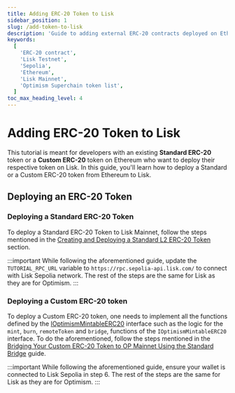 ```yaml
---
title: Adding ERC-20 Token to Lisk
sidebar_position: 1
slug: /add-token-to-lisk
description: 'Guide to adding external ERC-20 contracts deployed on Ethereum to Lisk network.'
keywords:
  [
    'ERC-20 contract',
    'Lisk Testnet',
    'Sepolia',
    'Ethereum',
    'Lisk Mainnet',
    'Optimism Superchain token list',
  ]
toc_max_heading_level: 4
---
```



# Adding ERC-20 Token to Lisk
This tutorial is meant for developers with an existing **Standard ERC-20** token or a **Custom ERC-20** token on Ethereum who want to deploy their respective token on Lisk.
In this guide, you'll learn how to deploy a Standard or a Custom ERC-20 token from Ethereum to Lisk.

<!-- Lisk uses [Optimism's Superchain token list](https://github.com/ethereum-optimism/ethereum-optimism.github.io/blob/master/optimism.tokenlist.json) as a reference for tokens that have been deployed on Lisk. -->

<!-- :::warning

Tokens approved in the GitHub repository are not necessarily listed on the [Lisk Bridge](https://sepolia-bridge.lisk.com).

**Disclaimer:** Lisk does not endorse any of the tokens that are listed in the [**ethereum-optimism.github.io**](https://github.com/ethereum-optimism/ethereum-optimism.github.io) repository and rely on the preliminary checks put in place, which include the [**automated checks**](https://github.com/ethereum-optimism/ethereum-optimism.github.io?tab=readme-ov-file#automated-checks) listed on the repository.
::: -->

<!-- ## Adding your token to the list

To add your token to the Lisk Token list, perform the following steps. -->

## Deploying an ERC-20 Token

### Deploying a Standard ERC-20 Token

To deploy a Standard ERC-20 Token to Lisk Mainnet, follow the steps mentioned in the [Creating and Deploying a Standard L2 ERC-20 Token](https://docs.optimism.io/builders/dapp-developers/tutorials/standard-bridge-standard-token#create-an-l2-erc-20-token) section.

:::important
While following the aforementioned guide, update the `TUTORIAL_RPC_URL` variable to `https://rpc.sepolia-api.lisk.com/` to connect with Lisk Sepolia network.
The rest of the steps are the same for Lisk as they are for Optimism.
:::


### Deploying a Custom ERC-20 token

To deploy a Custom ERC-20 token, one needs to implement all the functions defined by the [IOptimismMintableERC20](https://github.com/ethereum-optimism/optimism/blob/v1.1.4/packages/contracts-bedrock/src/universal/IOptimismMintableERC20.sol) interface such as the logic for the `mint`, `burn`, `remoteToken` and `bridge`, functions of the `IOptimismMintableERC20` interface.
To do the aforementioned, follow the steps mentioned in the [Bridging Your Custom ERC-20 Token to OP Mainnet Using the Standard Bridge](https://docs.optimism.io/builders/dapp-developers/tutorials/standard-bridge-custom-token#create-an-l2-erc-20-token) guide.

:::important
While following the aforementioned guide, ensure your wallet is connected to Lisk Sepolia in step 6.
The rest of the steps are the same for Lisk as they are for Optimism.
:::

<!-- ### Step 2: Submit details of your token

Follow the instructions in the [ethereum-optimism.github.io repository's README](https://github.com/ethereum-optimism/ethereum-optimism.github.io?tab=readme-ov-file#superchain-token-list) and submit a pull request containing the required details for your token.
You must specify a section for `lisk-sepolia` and/or `lisk` in your token's `data.json` file.
For more information, check out the currently active [pull requests](https://github.com/ethereum-optimism/ethereum-optimism.github.io/pulls) for adding an ERC-20 token to the Lisk network.

### Step 3: Await final approval

Tokens approved in the GitHub repository are not necessarily listed on the Lisk Bridge; their listing is neither guaranteed nor automatic.
Lisk Bridge reviews are conducted manually by the Lisk team.
For more information, please visit our [Discord](https://lisk.chat/). -->



